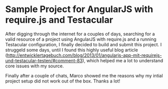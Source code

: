 Sample Project for AngularJS with require.js and Testacular
==============================

After digging through the internet for a couples of days, searching for a valid resource of a project using AngularJS with
require.js and a running Testacular configuration, I finally decided to build and submit this project. I struggeld some days,
until I found this highly useful blog article (http://entwicklertagebuch.com/blog/2013/01/angularjs-app-mit-requirejs-und-testacular-testen/#comment-83),
which helped me a lot to understand core issues with my source. 

Finally after a couple of chats, Marco showed me the reasons why my intial project setup did not work out of the box. Thanks
a lot!
